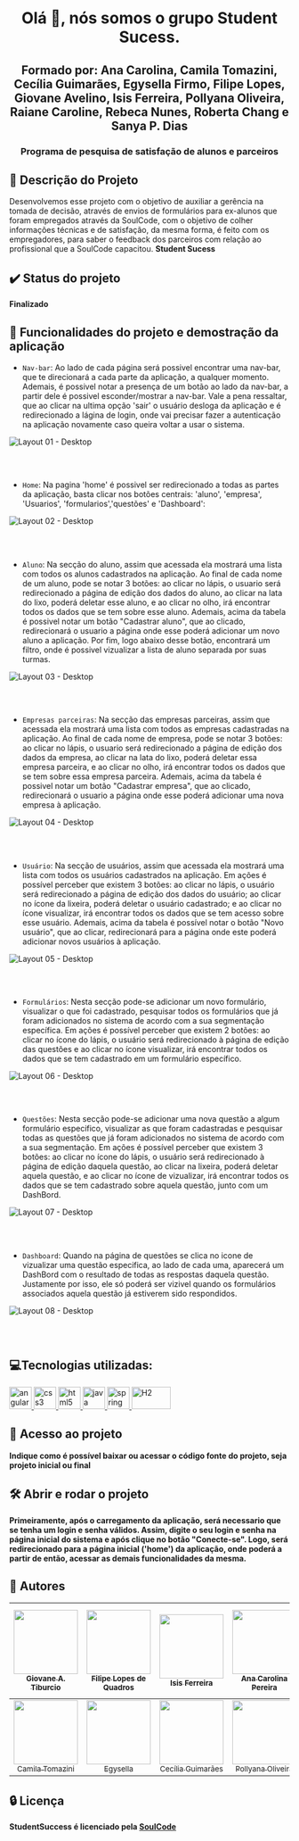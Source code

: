 
<h1 align="center">Olá 👋, nós somos o grupo Student Sucess.</h1> 
<h2 align="center"> Formado por: Ana Carolina, Camila Tomazini, Cecília Guimarães, Egysella Firmo, Filipe Lopes, Giovane Avelino, Isis Ferreira, Pollyana Oliveira, Raiane Caroline, Rebeca Nunes, Roberta Chang e Sanya P. Dias</h2>
<h3 align="center">Programa de pesquisa de satisfação de alunos e parceiros</h3>

##  🔭 Descrição do Projeto
Desenvolvemos esse projeto com o objetivo de auxiliar a gerência na tomada de decisão, através de envios de formulários para ex-alunos que foram empregados através da SoulCode, com o objetivo de colher informações técnicas e de satisfação, da mesma forma, é feito com os empregadores, para saber o feedback dos parceiros com relação ao profissional que a SoulCode capacitou. **Student Sucess**

## :heavy_check_mark: Status do projeto
**Finalizado**

## :hammer: Funcionalidades do projeto e demostração da aplicação 

- `Nav-bar`: Ao lado de cada página será possivel encontrar uma nav-bar, que te direcionará a cada parte da aplicação, a qualquer momento. Ademais, é possivel notar a presença de um botão ao lado da nav-bar, a partir dele é possivel esconder/mostrar a nav-bar. Vale a pena ressaltar, que ao clicar na ultima opção 'sair' o usuário desloga da aplicação e é redirecionado a lágina de login, onde vai precisar fazer a autenticação na aplicação novamente caso queira voltar a usar o sistema.

![Layout 01 - Desktop](https://github.com/Raiannecaroline/Student-Sucess/blob/master/StudentSucess-Front-end/src/assets/img-readme/Nav-bar.jpg)
 
##  
  
 <br>

- `Home`: Na pagina 'home' é possivel ser redirecionado a todas as partes da aplicação, basta clicar nos botões centrais: 'aluno', 'empresa', 'Usuarios', 'formularios','questões' e 'Dashboard':

![Layout 02 - Desktop](https://github.com/Raiannecaroline/Student-Sucess/blob/master/StudentSucess-Front-end/src/assets/img-readme/Home.jpg)
 
##

<br>

- `Aluno`: Na secção do aluno, assim que acessada ela mostrará uma lista com todos os alunos cadastrados na aplicação. Ao final de cada nome de um aluno, pode se notar 3 botões: ao clicar no lápis, o usuario será redirecionado a página de edição dos dados do aluno, ao clicar na lata do lixo, poderá deletar esse aluno, e ao clicar no olho, irá encontrar todos os dados que se tem sobre esse aluno. Ademais, acima da tabela é possivel notar um botão "Cadastrar aluno", que ao clicado, redirecionará o usuario a página onde esse poderá adicionar um novo aluno a aplicação. Por fim, logo abaixo desse botão, encontrará um filtro, onde é possivel vizualizar a lista de aluno separada por suas turmas.

![Layout 03 - Desktop](https://github.com/Raiannecaroline/Student-Sucess/blob/master/StudentSucess-Front-end/src/assets/img-readme/Alunos.jpg)

##
  
 <br>

- `Empresas parceiras`: Na secção das empresas parceiras, assim que acessada ela mostrará uma lista com todos as empresas cadastradas na aplicação. Ao final de cada nome de empresa, pode se notar 3 botões: ao clicar no lápis, o usuario será redirecionado a página de edição dos dados da empresa, ao clicar na lata do lixo, poderá deletar essa empresa parceira, e ao clicar no olho, irá encontrar todos os dados que se tem sobre essa empresa parceira. Ademais, acima da tabela é possivel notar um botão "Cadastrar empresa", que ao clicado, redirecionará o usuario a página onde esse poderá adicionar uma nova empresa à aplicação.

![Layout 04 - Desktop](https://github.com/Raiannecaroline/Student-Sucess/blob/master/StudentSucess-Front-end/src/assets/img-readme/Empresas.jpg)

##
  
<br>

- `Usuário`: Na secção de usuários, assim que acessada ela mostrará uma lista com todos os usuários cadastrados na aplicação. Em ações é possível perceber que existem 3 botões: ao clicar no lápis, o usuário será redirecionado a página de edição dos dados do usuário; ao clicar no ícone da lixeira, poderá deletar o usuário cadastrado; e ao clicar no ícone visualizar, irá encontrar todos os dados que se tem acesso sobre esse usuário. Ademais, acima da tabela é possível notar o botão "Novo usuário", que ao clicar, redirecionará para a página onde este poderá adicionar novos usuários à aplicação. 

![Layout 05 - Desktop](https://github.com/Raiannecaroline/Student-Sucess/blob/master/StudentSucess-Front-end/src/assets/img-readme/Usuarios.jpg)

##

<br>

- `Formulários`: Nesta secção pode-se adicionar um novo formulário, visualizar o que foi cadastrado, pesquisar todos os formulários que já foram adicionados no sistema de acordo com a sua segmentação específica. Em ações é possível perceber que existem 2 botões: ao clicar no ícone do lápis, o usuário será redirecionado à página de edição das questões e ao clicar no ícone visualizar, irá encontrar todos os dados que se tem cadastrado em um formulário específico.

![Layout 06 - Desktop](https://github.com/Raiannecaroline/Student-Sucess/blob/master/StudentSucess-Front-end/src/assets/img-readme/Formul%C3%A1rios.jpg)

##
 

<br>

- `Questões`: Nesta secção pode-se adicionar uma nova questão a algum formulário especifico, visualizar as que foram cadastradas e pesquisar todas as questões que já foram adicionados no sistema de acordo com a sua segmentação. Em ações é possível perceber que existem 3 botões: ao clicar no ícone do lápis, o usuário será redirecionado à página de edição daquela questão, ao clicar na lixeira, poderá deletar aquela questão, e ao clicar no ícone de vizualizar, irá encontrar todos os dados que se tem cadastrado sobre aquela questão, junto com um DashBord.

![Layout 07 - Desktop](https://github.com/Raiannecaroline/Student-Sucess/blob/master/StudentSucess-Front-end/src/assets/img-readme/Quest%C3%B5es.jpg)

##
  
<br>

- `Dashboard`: Quando na página de questões se clica no icone de vizualizar uma questão especifica, ao lado de cada uma, aparecerá um DashBord com o resultado de todas as respostas daquela questão. Justamente por isso, ele só poderá ser vizivel quando os formulários associados aquela questão já estiverem sido respondidos.  

![Layout 08 - Desktop](https://github.com/Raiannecaroline/Student-Sucess/blob/master/StudentSucess-Front-end/src/assets/img-readme/Dashboard.jpg)
  
##

<br>

## :computer:Tecnologias utilizadas:
<p align="left">
      <a href="https://angular.io" target="_blank" rel="noreferrer"> <img src="https://angular.io/assets/images/logos/angular/angular.svg" alt="angular" width="40" height="40"/> </a> 
     <a href="https://www.w3schools.com/css/" target="_blank" rel="noreferrer"> <img src="https://raw.githubusercontent.com/devicons/devicon/master/icons/css3/css3-original-wordmark.svg" alt="css3" width="40" height="40"/> </a> 
     <a href="https://www.w3.org/html/" target="_blank" rel="noreferrer"> <img src="https://raw.githubusercontent.com/devicons/devicon/master/icons/html5/html5-original-wordmark.svg" alt="html5" width="40" height="40"/> </a>
     <a href="https://www.java.com" target="_blank" rel="noreferrer"> <img src="https://raw.githubusercontent.com/devicons/devicon/master/icons/java/java-original.svg" alt="java" width="40" height="40"/> </a> 
      <a href="https://spring.io/" target="_blank" rel="noreferrer"> <img src="https://www.vectorlogo.zone/logos/springio/springio-icon.svg" alt="spring" width="40" height="40"/> </a>
     <a href="https://h2database.com" target="_blank" rel="noreferrer"> <img src="https://github.com/h2database/h2database/raw/master/h2/src/docsrc/images/h2-logo-2.png" alt="H2" width="70" height="40"/> </a>
     </p>

## 📁 Acesso ao projeto

**Indique como é possível baixar ou acessar o código fonte do projeto, seja projeto inicial ou final**

## 🛠️ Abrir e rodar o projeto

**Primeiramente, após o carregamento da aplicação, será necessario que se tenha um login e senha válidos. 
  Assim, digite o seu login e senha na página inicial do sistema e após clique no botão "Conecte-se". Logo, será redirecionado 
  para a página inicial ('home') da aplicação, onde poderá a partir de então, acessar as demais funcionalidades da mesma.**

## :dancers: Autores



| [<img src="https://avatars.githubusercontent.com/u/75172524?v=4" width=115><br><sub>Giovane A. Tiburcio</sub>](https://github.com/giovaner10) |  [<img src="https://avatars.githubusercontent.com/u/84791366?v=4" width=115><br><sub>Filipe Lopes de Quadros</sub>](https://github.com/FLQuadros) |  [<img src="https://avatars.githubusercontent.com/u/98776861?v=4" width=115><br><sub>Isis Ferreira</sub>](https://github.com/IsisFer) |  [<img src="https://avatars.githubusercontent.com/u/86481653?v=4" width=115><br><sub> Ana Carolina Pereira</sub>](https://github.com/anacarpere) |  [<img src="https://avatars.githubusercontent.com/u/98817915?v=4" width=115><br><sub>Rebeca Silva Nunes</sub>](https://github.com/RebecaSN) |  [<img src="https://avatars.githubusercontent.com/u/69178860?v=4" width=115><br><sub>Raiane Caroline Souza Teixeira Ferreira</sub>](https://github.com/Raiannecaroline) |
| :---: | :---: | :---: | :---: | :---: | :---: |
[<img src="https://avatars.githubusercontent.com/u/87918920?v=4" width=115><br><sub> Camila Tomazini </sub>](https://github.com/CamisT) |  [<img src="https://avatars.githubusercontent.com/u/98776936?v=4" width=115><br><sub>Egysella</sub>](https://github.com/Egysella)|  [<img src="https://avatars.githubusercontent.com/u/98915848?v=4" width=115><br><sub>Cecília Guimarães</sub>](https://github.com/CecyGuima) | [<img src="https://avatars.githubusercontent.com/u/90224120?v=4" width=115><br><sub>Pollyana Oliveira</sub>](https://github.com/PollyanaOliveira1983) |  [<img src="https://avatars.githubusercontent.com/u/98776850?v=4" width=115><br><sub>Roberta Chang</sub>](https://github.com/RobertaChang)|  [<img src="https://avatars.githubusercontent.com/u/97636094?v=4" width=115><br><sub>Sanya</sub>](https://github.com/sanyapd) |

## :lock: Licença 
**StudentSuccess é licenciado pela
 <a href="https://soulcodeacademy.org" target="_blank"> SoulCode </a>**
